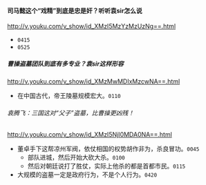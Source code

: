 #### 司马懿这个“戏精”到底是忠是奸？听听袁sir怎么说
http://v.youku.com/v_show/id_XMzI5MzYzMzUzNg==.html
* `0415`
* `0525`

##### 曹操盗墓团队到底有多专业？袁sir这样形容
http://v.youku.com/v_show/id_XMzMwMDIxMzcwNA==.html
* 在中国古代，帝王陵墓规模宏大。`0110`

###### 袁腾飞：三国这对“父子”盗墓，比曹操更凶残！
http://v.youku.com/v_show/id_XMzI5NjI0MDA0NA==.html
* 董卓手下这帮凉州军阀，依仗相国的权势胡作非为，杀良冒功。`0045`
  * 部队进城，然后开始大砍大杀。`0100`
  * 然后对朝廷说打了胜仗，实际上他杀的都是首都市民。`0115`
* 大规模的盗墓一定是政府行为，不是个人行为。`0420`
